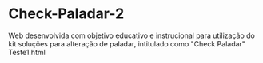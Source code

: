 # Check-Paladar-2
Web desenvolvida com objetivo educativo e instrucional para utilização do kit soluções para alteração de paladar, intitulado como "Check Paladar"
Teste1.html
